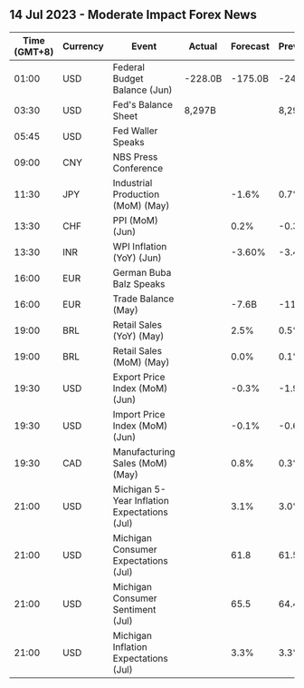 ## 14 Jul 2023 - Moderate Impact Forex News
| Time (GMT+8) | Currency | Event | Actual | Forecast | Previous |
|------|----------|-------|--------|----------|----------|
| 01:00 | USD | Federal Budget Balance (Jun) | -228.0B | -175.0B | -240.0B |
| 03:30 | USD | Fed's Balance Sheet | 8,297B |  | 8,298B |
| 05:45 | USD | Fed Waller Speaks |  |  |  |
| 09:00 | CNY | NBS Press Conference |  |  |  |
| 11:30 | JPY | Industrial Production (MoM) (May) |  | -1.6% | 0.7% |
| 13:30 | CHF | PPI (MoM) (Jun) |  | 0.2% | -0.3% |
| 13:30 | INR | WPI Inflation (YoY) (Jun) |  | -3.60% | -3.48% |
| 16:00 | EUR | German Buba Balz Speaks |  |  |  |
| 16:00 | EUR | Trade Balance (May) |  | -7.6B | -11.7B |
| 19:00 | BRL | Retail Sales (YoY) (May) |  | 2.5% | 0.5% |
| 19:00 | BRL | Retail Sales (MoM) (May) |  | 0.0% | 0.1% |
| 19:30 | USD | Export Price Index (MoM) (Jun) |  | -0.3% | -1.9% |
| 19:30 | USD | Import Price Index (MoM) (Jun) |  | -0.1% | -0.6% |
| 19:30 | CAD | Manufacturing Sales (MoM) (May) |  | 0.8% | 0.3% |
| 21:00 | USD | Michigan 5-Year Inflation Expectations (Jul) |  | 3.1% | 3.0% |
| 21:00 | USD | Michigan Consumer Expectations (Jul) |  | 61.8 | 61.5 |
| 21:00 | USD | Michigan Consumer Sentiment (Jul) |  | 65.5 | 64.4 |
| 21:00 | USD | Michigan Inflation Expectations (Jul) |  | 3.3% | 3.3% |
